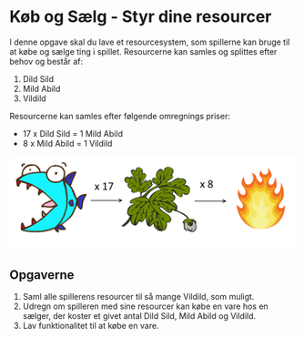 # Køb og Sælg - Styr dine resourcer

I denne opgave skal du lave et resourcesystem, som spillerne kan bruge til at købe og sælge ting i spillet. Resourcerne kan samles og splittes efter behov og består af:

1) Dild Sild
2) Mild Abild
3) Vildild

Resourcerne kan samles efter følgende omregnings priser:
- 17 x Dild Sild = 1 Mild Abild
- 8 x Mild Abild = 1 Vildild

![Konverteringsrater](images/conversion.png "Konverteringsrater")

## Opgaverne

1. Saml alle spillerens resourcer til så mange Vildild, som muligt.
2. Udregn om spilleren med sine resourcer kan købe en vare hos en sælger, der koster et givet antal Dild Sild, Mild Abild og Vildild.
3. Lav funktionalitet til at købe en vare.